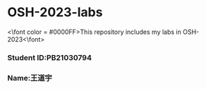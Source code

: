 # OSH-2023-labs
<\font color = #0000FF>This repository includes my labs in OSH-2023<\font>  
### Student ID:PB21030794
### Name:王道宇
